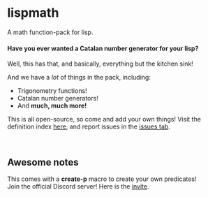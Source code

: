 # lispmath
A math function-pack for lisp.

#### Have you ever wanted a Catalan number generator for your lisp?
Well, this has that, and basically, everything but the kitchen sink!

And we have a *lot* of things in the pack, including:
<ul type="">
  <li>Trigonometry functions!</li>
  <li>Catalan number generators!</li>
  <li>And <strong>much, much more!</strong></li>
 </ul>
 
 This is all open-source, so come and add your own things!
 Visit the definition index <a href="https://mohindertalafuse.github.io/">here</a>, and report issues in the <a href='https://github.com/mohindertalafuse/lispmath/issues'>issues tab</a>.
 
 <br/>
 
 
 ## Awesome notes
This comes with a **create-p** macro to create your own predicates!<br/>
Join the official Discord server! Here is the <a href='https://discord.gg/TrpZXtF'>invite</a>.
